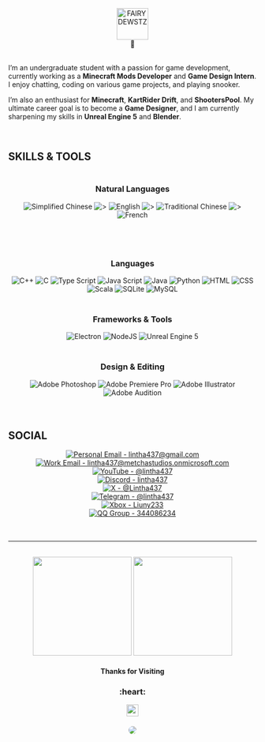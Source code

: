 <div align="center"><img height="64px" alt="FAIRYDEWSTZ" src="https://img.shields.io/badge/-DEWSTZ-grey?style=for-the-badge&logo=refinedgithub&logoColor=white&label=FAIRY&labelColor=8E2DE2"></div>  
<div align="center">🌟</div>

</br>

I’m an undergraduate student with a passion for game development, currently working as a **Minecraft Mods Developer** and **Game Design Intern**. I enjoy chatting, coding on various game projects, and playing snooker.  

I’m also an enthusiast for **Minecraft**, **KartRider Drift**, and **ShootersPool**. My ultimate career goal is to become a **Game Designer**, and I am currently sharpening my skills in **Unreal Engine 5** and **Blender**.  

</br>

## **SKILLS & TOOLS**  

<div style="display: flex; justify-content: space-around; align-items: center; flex-wrap: wrap; text-align: center; gap: 20px; margin: 20px 0;">
  <div align="center">
    <h3>Natural Languages</h3>
    <img alt="Simplified Chinese" src="https://img.shields.io/badge/-Simplified Chinese-grey?style=for-the-badge&label=CN&labelColor=8E2DE2">
    <img alt="&gt;" src="https://img.shields.io/badge/-red?style=for-the-badge&logo=accenture&logoColor=white&labelColor=8E2DE2">
    <img alt="English" src="https://img.shields.io/badge/-English-grey?style=for-the-badge&label=EN&labelColor=8E2DE2">
    <img alt="&gt;" src="https://img.shields.io/badge/-red?style=for-the-badge&logo=accenture&logoColor=white&labelColor=8E2DE2">
    <img alt="Traditional Chinese" src="https://img.shields.io/badge/-Traditional Chinese-grey?style=for-the-badge&label=CN&labelColor=8E2DE2">
    <img alt="&gt;" src="https://img.shields.io/badge/-red?style=for-the-badge&logo=accenture&logoColor=white&labelColor=8E2DE2">
    <img alt="French" src="https://img.shields.io/badge/-French-grey?style=for-the-badge&label=FR&labelColor=8E2DE2">
  </div>
  </br>
  <div align="center">
    <h3>Languages</h3>
    <img alt="C++" src="https://img.shields.io/badge/-C++-grey?style=for-the-badge&logo=cplusplus&logoColor=white&labelColor=8E2DE2">
    <img alt="C" src="https://img.shields.io/badge/-C-grey?style=for-the-badge&logo=c&logoColor=white&labelColor=8E2DE2">
    <img alt="Type Script" src="https://img.shields.io/badge/-Type Script-grey?style=for-the-badge&logo=typescript&logoColor=white&labelColor=8E2DE2">
    <img alt="Java Script" src="https://img.shields.io/badge/-Java Script-grey?style=for-the-badge&logo=javascript&logoColor=white&labelColor=8E2DE2">
    <img alt="Java" src="https://img.shields.io/badge/-Java-grey?style=for-the-badge&logo=coffeescript&logoColor=white&labelColor=8E2DE2">
    <img alt="Python" src="https://img.shields.io/badge/-Python-grey?style=for-the-badge&logo=python&logoColor=white&labelColor=8E2DE2">
    <img alt="HTML" src="https://img.shields.io/badge/-HTML-grey?style=for-the-badge&logo=html5&logoColor=white&labelColor=8E2DE2">
    <img alt="CSS" src="https://img.shields.io/badge/-CSS-grey?style=for-the-badge&logo=css3&logoColor=white&labelColor=8E2DE2">
    <img alt="Scala" src="https://img.shields.io/badge/-Scala-grey?style=for-the-badge&logo=scala&logoColor=white&labelColor=8E2DE2">
    <img alt="SQLite" src="https://img.shields.io/badge/-SQLite-grey?style=for-the-badge&logo=sqlite&logoColor=white&labelColor=8E2DE2">
    <img alt="MySQL" src="https://img.shields.io/badge/-MySQL-grey?style=for-the-badge&logo=mysql&logoColor=white&labelColor=8E2DE2">
  </div>
  </br>
  <div align="center">
    <h3>Frameworks & Tools</h3>
    <img alt="Electron" src="https://img.shields.io/badge/-Electron-grey?style=for-the-badge&logo=electron&logoColor=white&labelColor=8E2DE2">
    <img alt="NodeJS" src="https://img.shields.io/badge/-NodeJS-grey?style=for-the-badge&logo=nodedotjs&logoColor=white&labelColor=8E2DE2">
    <img alt="Unreal Engine 5" src="https://img.shields.io/badge/-Unreal Engine 5-grey?style=for-the-badge&logo=unrealengine&logoColor=white&labelColor=8E2DE2">
  </div>
  </br>
  <div align="center">
    <h3>Design & Editing</h3>
    <img alt="Adobe Photoshop" src="https://img.shields.io/badge/-Adobe Photoshop-grey?style=for-the-badge&logo=adobephotoshop&logoColor=white&labelColor=8E2DE2">
    <img alt="Adobe Premiere Pro" src="https://img.shields.io/badge/-Adobe Premiere Pro-grey?style=for-the-badge&logo=adobepremierepro&logoColor=white&labelColor=8E2DE2">
    <img alt="Adobe Illustrator" src="https://img.shields.io/badge/-Adobe Illustrator-grey?style=for-the-badge&logo=adobeillustrator&logoColor=white&labelColor=8E2DE2">
    <img alt="Adobe Audition" src="https://img.shields.io/badge/-Adobe Audition-grey?style=for-the-badge&logo=adobeaudition&logoColor=white&labelColor=8E2DE2">
  </div>
</div>  

</br>

## **SOCIAL**  

<div align="center">
  <a href="mailto:lintha437@gmail.com" target="_blank"><img alt="Personal Email - lintha437@gmail.com" src="https://img.shields.io/badge/-lintha437%40gmail.com-grey?style=for-the-badge&logo=gmail&logoColor=white&logoSize=100&label=Personal%20Email&labelColor=8E2DE2&link=mailto%3Alintha437%40gmail.com"></a>  
  </br>
  <a href="mailto:lintha437@metchastudios.onmicrosoft.com" target="_blank"><img alt="Work Email - lintha437@metchastudios.onmicrosoft.com" src="https://img.shields.io/badge/-lintha437%40metchastudios.onmicrosoft.com-grey?style=for-the-badge&logo=gmail&logoColor=white&logoSize=100&label=Work%20Email&labelColor=8E2DE2&link=mailto%3Alintha437%40metchastudios.onmicrosoft.com"></a>  
  </br>
  <a href="https://www.youtube.com/@lintha437" target="_blank"><img alt="YouTube - @lintha437" src="https://img.shields.io/badge/-%40lintha437-grey?style=for-the-badge&logo=youtube&logoColor=white&logoSize=100&label=YouTube&labelColor=8E2DE2&link=https%3A%2F%2Fwww.youtube.com%2F%40lintha437"></a>  
  </br>
  <a href="#" target="_blank"><img alt="Discord - lintha437" src="https://img.shields.io/badge/-lintha437-grey?style=for-the-badge&logo=discord&logoColor=white&logoSize=100&label=Discord&labelColor=8E2DE2"></a>  
  </br>
  <a href="https://x.com/Lintha437" target="_blank"><img alt="X - @Lintha437" src="https://img.shields.io/badge/-%40Lintha437-grey?style=for-the-badge&logo=x&logoColor=white&label=X&labelColor=8E2DE2&link=https%3A%2F%2Fx.com%2FLintha437"></a>  
  </br>
  <a href="https://t.me/lintha437" target="_blank"><img alt="Telegram - @lintha437" src="https://img.shields.io/badge/-%40lintha437-grey?style=for-the-badge&logo=telegram&logoColor=white&label=Telegram&labelColor=8E2DE2&link=https%3A%2F%2Ft.me%2Flintha437"></a>  
  </br>
  <a href="#" target="_blank"><img alt="Xbox - Liuny233" src="https://img.shields.io/badge/-Liuny233-grey?style=for-the-badge&logo=youtubegaming&logoColor=white&label=Xbox&labelColor=8E2DE2"></a>  
  </br>
  <a href="https://qm.qq.com/q/wVfdIFue8U" target="_blank"><img alt="QQ Group - 344086234" src="https://img.shields.io/badge/-344086234-grey?style=for-the-badge&logo=tencentqq&logoColor=white&label=QQ%20Group&labelColor=8E2DE2&link=https%3A%2F%2Fqm.qq.com%2Fq%2FEXBovFw7Ha"></a>  
  </br>
</div>
  
</br>
</br>

---

</br>
  
<div align="center">
  <img src="https://github-readme-stats-git-main-lintha437s-projects.vercel.app/api/top-langs/?username=Lintha437&layout=donut&theme=radical&title_color=8E2DE2&text_color=fff" height="200px">
  <img src="https://github-readme-stats-git-main-lintha437s-projects.vercel.app/api?username=Lintha437&show_icons=true&theme=radical&title_color=8E2DE2&text_color=fff&icon_color=8E2DE2" height="200px">
</div>  

<!--
<div align="center">
  <img src="https://komarev.com/ghpvc/?username=Lintha437&color=8E2DE2&style=for-the-badge" height="64">
</div>
-->



<div align="center">
  <h4>Thanks for Visiting</h4>
  <h3>:heart:</h3>
  <img src="https://profile-counter.glitch.me/Lintha437/count.svg" height="24">
</div>

<div align="center">
  <img src="https://imgur.com/rilHVxA.png" style="border-radius: 8px; margin-top: 20px; max-width: 100%;">
</div>





<!--
**Lintha437/lintha437** is a ✨ _special_ ✨ repository because its `README.md` (this file) appears on your GitHub profile.

Here are some ideas to get you started:

- 🔭 I’m currently working on ...
- 🌱 I’m currently learning ...
- 👯 I’m looking to collaborate on ...
- 🤔 I’m looking for help with ...
- 💬 Ask me about ...
- 📫 How to reach me: ...
- 😄 Pronouns: ...
- ⚡ Fun fact: ...
-->
